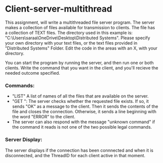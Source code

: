 # Client-server-multithread

This assignment, will write a multithreaded file server program. The server makes a collection of files available for transmission to clients.
The file has a collection of TEXT files. The directory used in this example is:
"C:\\Users\\saraa\\OneDrive\\Desktop\\Distributed Systems". 
Please specify your own directory with your text files, or the text files provided in "Distributed Systems" Folder. Edit the code in the areas with an X, with your directory.

You can start the program by running the server, and then run one or both clients. Write the command that you want in the client, and you'll recieve the needed outcome specified.

<h3>Commands:</h3>
<ul>
          <li>
          "LIST"
          A list of names of all the files that are available on the server.
          </li>
          <li>
          "GET <filename>":
          The server checks whether the requested file exists. If so, it sends "OK" as a message to the client. Then it sends the contents of the file and closes the               connection. Otherwise, it sends a line beginning with the word "ERROR" to the client.
          </li>
          <li>
          The server can also respond with the message "unknown command" if the command it reads is not one of the two possible legal commands.
          </li>
</ul>       
<h3>Server Display:</h3>
                The server displays if the connection has been connnected and when it is disconnected, and the ThreadID for each client active in that moment.
          
